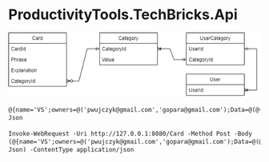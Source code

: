 # ProductivityTools.TechBricks.Api

![Class](./Images/ClassCategory.png)




```
@{name='VS';owners=@('pwujczyk@gmail.com','gopara@gmail.com');Data=@(@{shortuct="zrt";Explanation="fda"},@{shortuct="zrt";Explanation="fda"})}|ConvertTo-Json

Invoke-WebRequest -Uri http://127.0.0.1:8080/Card -Method Post -Body (@{name='VS';owners=@('pwujczyk@gmail.com','gopara@gmail.com');Data=@(@{shortuct="zrt";Explanation="fda"},@{shortuct="zrt";Explanation="fda"})}|ConvertTo-Json) -ContentType application/json
```